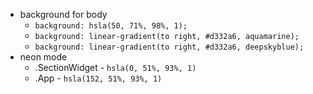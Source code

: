 
- background for body
  - `background: hsla(50, 71%, 98%, 1);`
  - `background: linear-gradient(to right, #d332a6, aquamarine);`
  - `background: linear-gradient(to right, #d332a6, deepskyblue);`
- neon mode
  - .SectionWidget - `hsla(0, 51%, 93%, 1)`
  - .App - `hsla(152, 51%, 93%, 1)`
